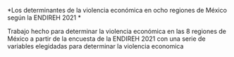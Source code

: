 *Los determinantes de la violencia 
económica en ocho regiones de México según la 
ENDIREH 2021 *

Trabajo hecho para determinar la violencia económica en las 8 regiones de México a partir de la encuesta de la ENDIREH 2021 con una serie de variables elegidadas para determinar la violencia economica

